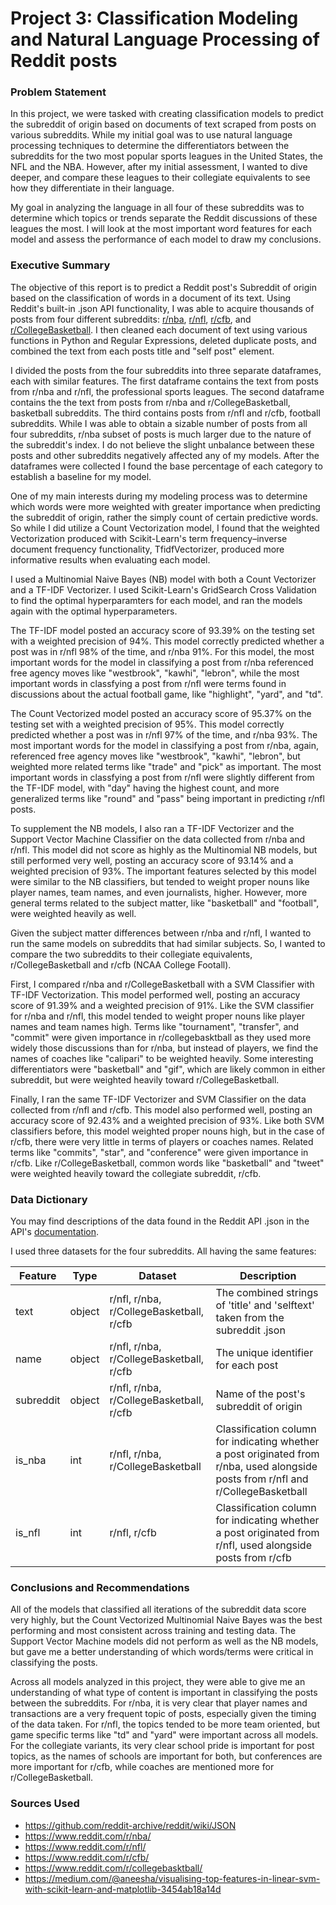 # Project 3: Classification Modeling and Natural Language Processing of Reddit posts

### Problem Statement

In this project, we were tasked with creating classification models to predict the subreddit of origin based on documents of text scraped from posts on various subreddits. While my initial goal was to use natural language processing techniques to determine the differentiators between the subreddits for the two most popular sports leagues in the United States, the NFL and the NBA. However, after my initial assessment, I wanted to dive deeper, and compare these leagues to their collegiate equivalents to see how they differentiate in their language.

My goal in analyzing the language in all four of these subreddits was to determine which topics or trends separate the Reddit discussions of these leagues the most. I will look at the most important word features for each model and assess the performance of each model to draw my conclusions.

### Executive Summary

The objective of this report is to predict a Reddit post's Subreddit of origin based on the classification of words in a document of its text. Using Reddit's built-in .json API functionality, I was able to acquire thousands of posts from four different subreddits: [r/nba](https://www.reddit.com/r/nba/), [r/nfl](https://www.reddit.com/r/nfl/), [r/cfb](https://www.reddit.com/r/CFB/), and [r/CollegeBasketball](https://www.reddit.com/r/CollegeBasketball/). I then cleaned each document of text using various functions in Python and Regular Expressions, deleted duplicate posts, and combined the text from each posts title and "self post" element.

I divided the posts from the four subreddits into three separate dataframes, each with similar features. The first dataframe contains the text from posts from r/nba and r/nfl, the professional sports leagues. The second dataframe contains the the text from posts from r/nba and r/CollegeBasketball, basketball subreddits. The third contains posts from r/nfl and r/cfb, football subreddits. While I was able to obtain a sizable number of posts from all four subreddits, r/nba subset of posts is much larger due to the nature of the subreddit's index. I do not believe the slight unbalance between these posts and other subreddits negatively affected any of my models. After the dataframes were collected I found the base percentage of each category to establish a baseline for my model.

One of my main interests during my modeling process was to determine which words were more weighted with greater importance when predicting the subreddit of origin, rather the simply count of certain predictive words. So while I did utilize a Count Vectorization model, I found that the weighted Vectorization produced with Scikit-Learn's term frequency–inverse document frequency functionality, TfidfVectorizer, produced more informative results when evaluating each model.

I used a Multinomial Naive Bayes (NB) model with both a Count Vectorizer and a TF-IDF Vectorizer. I used Scikit-Learn's GridSearch Cross Validation to find the optimal hyperparamters for each model, and ran the models again with the optimal hyperparameters.

The TF-IDF model posted an accuracy score of 93.39% on the testing set with a weighted precision of 94%. This model correctly predicted whether a post was in r/nfl 98% of the time, and r/nba 91%. For this model, the most important words for the model in classifying a post from r/nba referenced free agency moves like "westbrook", "kawhi", "lebron", while the most important words in classfying a post from r/nfl were terms found in discussions about the actual football game, like "highlight", "yard", and "td".

The Count Vectorized model posted an accuracy score of 95.37% on the testing set with a weighted precision of 95%. This model correctly predicted whether a post was in r/nfl 97% of the time, and r/nba 93%. The most important words for the model in classifying a post from r/nba, again, referenced free agency moves like "westbrook", "kawhi", "lebron", but weighted more related terms like "trade" and "pick" as important. The most important words in classfying a post from r/nfl were slightly different from the TF-IDF model, with "day" having the highest count, and more generalized terms like "round" and "pass" being important in predicting r/nfl posts.

To supplement the NB models, I also ran a TF-IDF Vectorizer and the Support Vector Machine Classifier on the data collected from r/nba and r/nfl. This model did not score as highly as the Multinomial NB models, but still performed very well, posting an accuracy score of 93.14% and a weighted precision of 93%. The important features selected by this model were similar to the NB classifiers, but tended to weight proper nouns like player names, team names, and even journalists, higher. However, more general terms related to the subject matter, like "basketball" and "football", were weighted heavily as well.

Given the subject matter differences between r/nba and r/nfl, I wanted to run the same models on subreddits that had similar subjects. So, I wanted to compare the two subreddits to their collegiate equivalents, r/CollegeBasketball and r/cfb (NCAA College Footall).

First, I compared r/nba and r/CollegeBasketball with a SVM Classifier with TF-IDF Vectorization. This model performed well, posting an accuracy score of 91.39% and a weighted precision of 91%. Like the SVM classifier for r/nba and r/nfl, this model tended to weight proper nouns like player names and team names high. Terms like "tournament", "transfer", and "commit" were given importance in r/collegebasktball as they used more widely those discussions than for r/nba, but instead of players, we find the names of coaches like "calipari" to be weighted heavily. Some interesting differentiators were "basketball" and "gif", which are likely common in either subreddit, but were weighted heavily toward r/CollegeBasketball.

Finally, I ran the same TF-IDF Vectorizer and SVM Classifier on the data collected from r/nfl and r/cfb. This model also performed well, posting an accuracy score of 92.43% and a weighted precision of 93%. Like both SVM classifiers before, this model weighted proper nouns high, but in the case of r/cfb, there were very little in terms of players or coaches names. Related terms like "commits", "star", and "conference" were given importance in r/cfb.  Like r/CollegeBasketball, common words like "basketball" and "tweet"  were weighted heavily toward the collegiate subreddit, r/cfb.

### Data Dictionary

You may find descriptions of the data found in the Reddit API .json in the API's [documentation](https://github.com/reddit-archive/reddit/wiki/JSON).

I used three datasets for the four subreddits. All having the same features:

|Feature|Type|Dataset|Description|
|---|---|---|---|
|text|object|r/nfl, r/nba, r/CollegeBasketball, r/cfb| The combined strings of 'title' and 'selftext' taken from the subreddit .json|
|name|object|r/nfl, r/nba, r/CollegeBasketball, r/cfb| The unique identifier for each post|
|subreddit|object|r/nfl, r/nba, r/CollegeBasketball, r/cfb| Name of the post's subreddit of origin|
|is_nba|int|r/nfl, r/nba, r/CollegeBasketball| Classification column for indicating whether a post originated from r/nba, used alongside posts from r/nfl and r/CollegeBasketball|
|is_nfl|int|r/nfl, r/cfb| Classification column for indicating whether a post originated from r/nfl, used alongside posts from r/cfb|


### Conclusions and Recommendations

All of the models that classified all iterations of the subreddit data score very highly, but the Count Vectorized Multinomial Naive Bayes was the best performing and most consistent across training and testing data. The Support Vector Machine models did not perform as well as the NB models, but gave me a better understanding of which words/terms were critical in classifying the posts.

Across all models analyzed in this project, they were able to give me an understanding of what type of content is important in classifying the posts between the subreddits. For r/nba, it is very clear that player names and transactions are a very frequent topic of posts, especially given the timing of the data taken. For r/nfl, the topics tended to be more team oriented, but game specific terms like "td" and "yard" were important across all models. For the collegiate variants, its very clear school pride is important for post topics, as the names of schools are important for both, but conferences are more important for r/cfb, while coaches are mentioned more for r/CollegeBasketball.

### Sources Used
- https://github.com/reddit-archive/reddit/wiki/JSON
- https://www.reddit.com/r/nba/
- https://www.reddit.com/r/nfl/
- https://www.reddit.com/r/cfb/
- https://www.reddit.com/r/collegebasktball/
- https://medium.com/@aneesha/visualising-top-features-in-linear-svm-with-scikit-learn-and-matplotlib-3454ab18a14d
